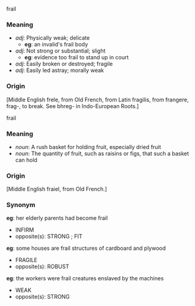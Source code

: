 frail
### Meaning
+ _adj_: Physically weak; delicate
    + __eg__: an invalid's frail body
+ _adj_: Not strong or substantial; slight
    + __eg__: evidence too frail to stand up in court
+ _adj_: Easily broken or destroyed; fragile
+ _adj_: Easily led astray; morally weak

### Origin

[Middle English frele, from Old French, from Latin fragilis, from frangere, frag-, to break. See bhreg- in Indo-European Roots.]

frail
### Meaning
+ _noun_: A rush basket for holding fruit, especially dried fruit
+ _noun_: The quantity of fruit, such as raisins or figs, that such a basket can hold

### Origin

[Middle English fraiel, from Old French.]

### Synonym

__eg__: her elderly parents had become frail

+ INFIRM
+ opposite(s): STRONG ; FIT

__eg__: some houses are frail structures of cardboard and plywood

+ FRAGILE
+ opposite(s): ROBUST

__eg__: the workers were frail creatures enslaved by the machines

+ WEAK
+ opposite(s): STRONG


